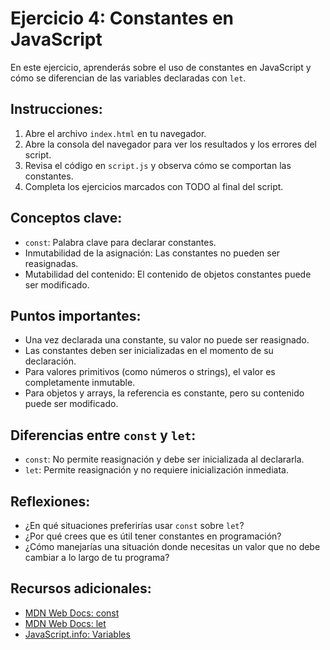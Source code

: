 # Ejercicio 4: Constantes en JavaScript

En este ejercicio, aprenderás sobre el uso de constantes en JavaScript y cómo se diferencian de las variables declaradas con `let`.

## Instrucciones:

1. Abre el archivo `index.html` en tu navegador.
2. Abre la consola del navegador para ver los resultados y los errores del script.
3. Revisa el código en `script.js` y observa cómo se comportan las constantes.
4. Completa los ejercicios marcados con TODO al final del script.

## Conceptos clave:

- `const`: Palabra clave para declarar constantes.
- Inmutabilidad de la asignación: Las constantes no pueden ser reasignadas.
- Mutabilidad del contenido: El contenido de objetos constantes puede ser modificado.

## Puntos importantes:

- Una vez declarada una constante, su valor no puede ser reasignado.
- Las constantes deben ser inicializadas en el momento de su declaración.
- Para valores primitivos (como números o strings), el valor es completamente inmutable.
- Para objetos y arrays, la referencia es constante, pero su contenido puede ser modificado.

## Diferencias entre `const` y `let`:

- `const`: No permite reasignación y debe ser inicializada al declararla.
- `let`: Permite reasignación y no requiere inicialización inmediata.

## Reflexiones:

- ¿En qué situaciones preferirías usar `const` sobre `let`?
- ¿Por qué crees que es útil tener constantes en programación?
- ¿Cómo manejarías una situación donde necesitas un valor que no debe cambiar a lo largo de tu programa?

## Recursos adicionales:

- [MDN Web Docs: const](https://developer.mozilla.org/es/docs/Web/JavaScript/Reference/Statements/const)
- [MDN Web Docs: let](https://developer.mozilla.org/es/docs/Web/JavaScript/Reference/Statements/let)
- [JavaScript.info: Variables](https://javascript.info/variables)